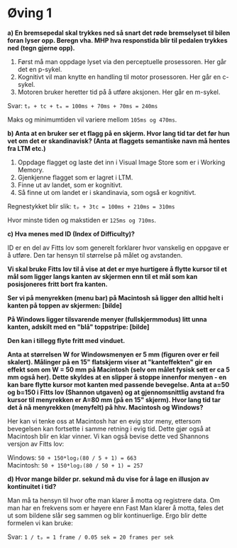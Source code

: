 # Øving 1

**a) En bremsepedal skal trykkes ned så snart det røde bremselyset til bilen foran lyser opp. Beregn vha. MHP hva responstida blir til pedalen trykkes ned (tegn gjerne opp).**

1. Først må man oppdage lyset via den perceptuelle prosessoren. Her går det en p-sykel.
2. Kognitivt vil man knytte en handling til motor prosessoren. Her går en c-sykel.
3. Motoren bruker heretter tid på å utføre aksjonen. Her går en m-sykel.

Svar: `tₚ + tc + tₘ = 100ms + 70ms + 70ms = 240ms`

Maks og minimumtiden vil variere mellom `105ms og 470ms`.

**b) Anta at en bruker ser et flagg på en skjerm. Hvor lang tid tar det før hun vet om det er skandinavisk? (Anta at flaggets semantiske navn må hentes fra LTM etc.)**

1. Oppdage flagget og laste det inn i Visual Image Store som er i Working Memory.
2. Gjenkjenne flagget som er lagret i LTM.
3. Finne ut av landet, som er kognitivt.
4. Så finne ut om landet er i skandinavia, som også er kognitivt.

Regnestykket blir slik: `tₚ + 3tc = 100ms + 210ms = 310ms`

Hvor minste tiden og makstiden er `125ms og 710ms`.

**c) Hva menes med ID (Index of Difficulty)?**

ID er en del av Fitts lov som generelt forklarer hvor vanskelig en oppgave er å utføre. Den tar hensyn til størrelse på målet og avstanden.

**Vi skal bruke Fitts lov til å vise at det er mye hurtigere å flytte kursor til et mål som ligger langs kanten av skjermen enn til et mål som kan posisjoneres fritt bort fra kanten.**

**Ser vi på menyrekken (menu bar) på Macintosh så ligger den alltid helt i kanten på toppen av skjermen: [bilde]**

**På Windows ligger tilsvarende menyer (fullskjermmodus) litt unna kanten, adskilt med en "blå" toppstripe: [bilde]**

**Den kan i tillegg flyte fritt med vinduet.**

**Anta at størrelsen W for Windowsmenyen er 5 mm (figuren over er feil skalert). Målinger på en 15" flatskjerm viser at "kanteffekten" gir en effekt som om W = 50 mm på Macintosh (selv om målet fysisk sett er ca 5 mm også her). Dette skyldes at en slipper å stoppe innenfor menyen - en kan bare flytte kursor mot kanten med passende bevegelse. Anta at a=50 og b=150 i Fitts lov (Shannon utgaven) og at gjennomsnittlig avstand fra kursor til menyrekken er A=80 mm (på en 15" skjerm). Hvor lang tid tar det å nå menyrekken (menyfelt) på hhv. Macintosh og Windows?**

Her kan vi tenke oss at Macintosh har en evig stor meny, ettersom bevegelsen kan fortsette i samme retning i evig tid. Dette gjør også at Macintosh blir en klar vinner. Vi kan også bevise dette ved Shannons versjon av Fitts lov:

Windows: `50 + 150*log₂(80 / 5 + 1) = 663`  
Macintosh: `50 + 150*log₂(80 / 50 + 1) = 257`

**d) Hvor mange bilder pr. sekund må du vise for å lage en illusjon av kontinuitet i tid?**

Man må ta hensyn til hvor ofte man klarer å motta og registrere data. Om man har en frekvens som er høyere enn Fast Man klarer å motta, føles det ut som bildene slår seg sammen og blir kontinuerlige. Ergo blir dette formelen vi kan bruke:

Svar: `1 / tₚ = 1 frame / 0.05 sek = 20 frames per sek`
